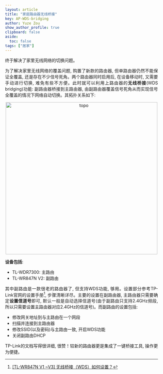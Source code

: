 ```yaml
---
layout: article
title: "家庭路由器无线桥接"
key: AP-WDS-bridging
author: Yuze Zou
show_author_profile: true
clipboard: false
aside:
  toc: false
tags: ["居家"]
---
```


终于解决了家里无线网络的切换问题。<!--more-->

<div style="margin: 0 auto;" align="justify" markdown="1">

为了解决家里无线网络的覆盖问题, 购置了新款的路由器, 但单路由器仍然不能保证全覆盖, 还是存在不少信号死角。两个路由器同时启用后, 在设备移动时, 又需要手动进行切换, 难免有些不方便。此时就可以利用上路由器的**无线桥接**(WDS bridging)功能: 副路由器桥接到主路由器, 由副路由器覆盖信号死角从而实现信号全覆盖的情况下网络自动切换。其拓扑关系如下:  

<div align="center">
<img src="http://img.be-my-only.xyz/AP-WDS-bridging.png" alt="topo" width="500px" class="shadow rounded">
</div>

**设备包括**:  
- TL-WDR7300: 主路由
- TL-WR847N V2: 副路由

其中副路由是一款很老的路由器了, 但支持WDS功能, 够用。设置部分参考TP-Link官网的设置手册[^manual], 步骤清晰详尽。主要的设置在副路由器, 主路由器只需要确定**设置信道号**即可, 默认一般是自动选择信道号(由于副路由只支持2.4GHz频段, 所以只需要设置主路由器对应2.4GHz的信道号)。而副路由的设置包括:  

- 修改网关地址到与主路由在一个网段
- 扫描并连接到主路由器
- 修改SSID(以及密码)与主路由一致, 开启WDS功能
- 关闭副路由DHCP

TP-Link的文档写得很详细, 很赞！较新的路由器更是集成了一键桥接工具, 操作更为便捷。

</div>

[^manual]: [[TL-WR847N V1 ~V3] 无线桥接（WDS）如何设置？](https://service.tp-link.com.cn/detail_article_698.html)
